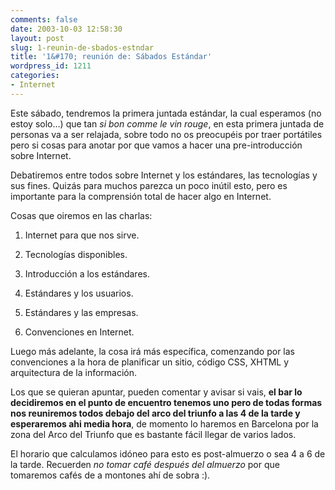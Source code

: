 ```yaml
---
comments: false
date: 2003-10-03 12:58:30
layout: post
slug: 1-reunin-de-sbados-estndar
title: '1&#170; reunión de: Sábados Estándar'
wordpress_id: 1211
categories:
- Internet
---
```


Este sábado, tendremos la primera juntada estándar, la cual esperamos (no estoy solo…) que tan _si bon comme le vin rouge_, en esta primera juntada de personas va a ser relajada, sobre todo no os preocupéis por traer portátiles pero si cosas para anotar por que vamos a hacer una pre-introducción sobre Internet.





Debatiremos entre todos sobre Internet y los estándares, las tecnologías y sus fines. Quizás para muchos parezca un poco inútil esto, pero es importante para la comprensión total de hacer algo en Internet.





Cosas que oiremos en las charlas:







  1. Internet para que nos sirve.


  2. Tecnologías disponibles.


  3. Introducción a los estándares.


  4. Estándares y los usuarios.


  5. Estándares y las empresas.


  6. Convenciones en Internet.





Luego más adelante, la cosa irá más específica, comenzando por las convenciones a la hora de planificar un sitio, código CSS, XHTML y arquitectura de la información.





Los que se quieran apuntar, pueden comentar y avisar si vais, **el bar lo decidiremos en el punto de encuentro tenemos uno pero de todas formas nos reuniremos todos debajo del arco del triunfo a las 4 de la tarde y esperaremos ahi media hora**, de momento lo haremos en Barcelona por la zona del Arco del Triunfo que es bastante fácil llegar de varios lados.





El horario que calculamos idóneo para esto es post-almuerzo o sea 4 a 6 de la tarde. Recuerden _no tomar café después del almuerzo_ por que tomaremos cafés de a montones ahí de sobra :).




 
